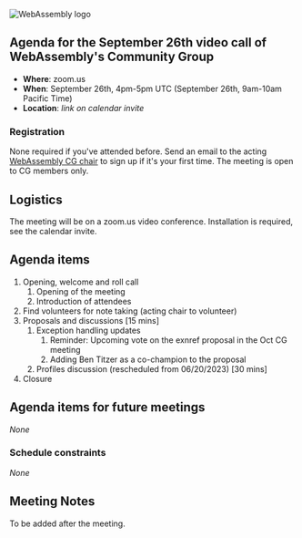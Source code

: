 ![WebAssembly logo](/images/WebAssembly.png)

## Agenda for the September 26th video call of WebAssembly's Community Group

- **Where**: zoom.us
- **When**: September 26th, 4pm-5pm UTC (September 26th, 9am-10am Pacific Time)
- **Location**: *link on calendar invite*

### Registration

None required if you've attended before. Send an email to the acting [WebAssembly CG chair](mailto:webassembly-cg-chair@chromium.org)
to sign up if it's your first time. The meeting is open to CG members only.

## Logistics

The meeting will be on a zoom.us video conference.
Installation is required, see the calendar invite.

## Agenda items

1. Opening, welcome and roll call
    1. Opening of the meeting
    1. Introduction of attendees
1. Find volunteers for note taking (acting chair to volunteer)
1. Proposals and discussions [15 mins]
    1. Exception handling updates
        1. Reminder: Upcoming vote on the exnref proposal in the Oct CG meeting
        1. Adding Ben Titzer as a co-champion to the proposal
    1. Profiles discussion (rescheduled from 06/20/2023) [30 mins]
1. Closure

## Agenda items for future meetings

*None*

### Schedule constraints

*None*

## Meeting Notes

To be added after the meeting.

